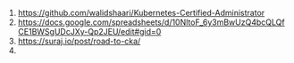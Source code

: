 1. https://github.com/walidshaari/Kubernetes-Certified-Administrator
2. https://docs.google.com/spreadsheets/d/10NltoF_6y3mBwUzQ4bcQLQfCE1BWSgUDcJXy-Qp2JEU/edit#gid=0
3. https://suraj.io/post/road-to-cka/
4. 



